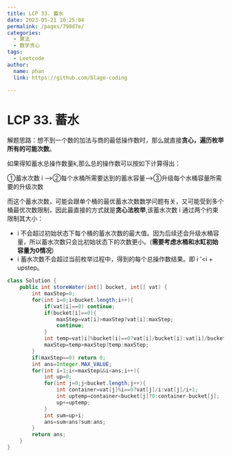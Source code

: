 ```yaml
---
title: LCP 33. 蓄水
date: 2023-05-21 10:25:04
permalink: /pages/798d7e/
categories: 
  - 算法
  - 数学贪心
tags: 
  - Leetcode
author: 
  name: phan
  link: https://github.com/blage-coding

---
```

# LCP 33. 蓄水

解题思路：想不到一个数的加法与商的最低操作数时，那么就直接**贪心，遍历枚举所有的可能次数**。

如果得知蓄水总操作数量k,那么总的操作数可以按如下计算得出：

①蓄水次数 i —>②每个水桶所需要达到的蓄水容量—>③升级每个水桶容量所需要的升级次数

而这个蓄水次数，可能会跟单个桶的最优蓄水次数数学问题有关，又可能受到多个桶最优次数限制，因此最直接的方式就是**贪心法枚举**,该蓄水次数 i 通过两个约束限制其大小：

- i 不会超过初始状态下每个桶的蓄水次数的最大值。因为后续还会升级水桶容量，所以蓄水次数只会比初始状态下的次数更小。(**需要考虑水桶和水缸初始容量为0情况**)
- i 蓄水次数不会超过当前枚举过程中，得到的每个总操作数结果。即 i '<i + upstep。

```java
class Solution {
    public int storeWater(int[] bucket, int[] vat) {
        int maxStep=0;
        for(int i=0;i<bucket.length;i++){
            if(vat[i]==0) continue;
            if(bucket[i]==0){
                maxStep=vat[i]>maxStep?vat[i]:maxStep;
                continue;
            }
            int temp=vat[i]%bucket[i]==0?vat[i]/bucket[i]:vat[i]/bucket[i]+1;
            maxStep=temp>maxStep?temp:maxStep;
        }
        if(maxStep==0) return 0;
        int ans=Integer.MAX_VALUE;
        for(int i=1;i<=maxStep&&i<ans;i++){
            int up=0;
            for(int j=0;j<bucket.length;j++){
                int container=vat[j]%i==0?vat[j]/i:vat[j]/i+1;
                int uptemp=container<bucket[j]?0:container-bucket[j];
                up+=uptemp;
            }
            int sum=up+i;
            ans=sum<ans?sum:ans;
        }
        return ans;
    }
}
```

